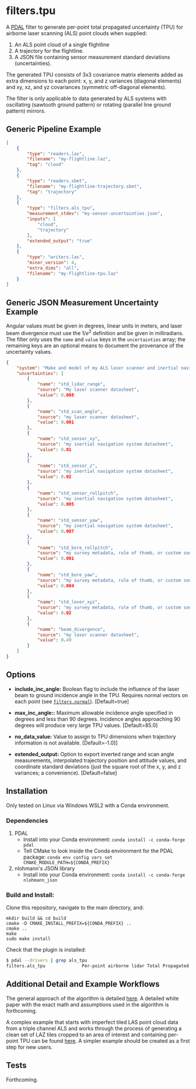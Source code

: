 # filters.tpu

A [PDAL](https://pdal.io/index.html) filter to generate per-point total propagated uncertainty (TPU) for airborne laser scanning (ALS) point clouds when supplied:

1. An ALS point cloud of a single flightline
2. A trajectory for the flightline.
3. A JSON file containing sensor measurement standard deviations (uncertainties).

The generated TPU consists of 3x3 covariance matrix elements added as extra dimensions to each point: x, y, and z variances (diagonal elements) and xy, xz, and yz covariances (symmetric off-diagonal elements).

The filter is only applicable to data generated by ALS systems with oscillating (sawtooth ground pattern) or rotating (parallel line ground pattern) mirrors.


## Generic Pipeline Example

```json
[
    {
        "type": "readers.las",
        "filename": "my-flightline.laz",
        "tag": "cloud"
    },
    {
        "type": "readers.sbet",
        "filename": "my-flightline-trajectory.sbet",
        "tag": "trajectory"
    },
    {
        "type": "filters.als_tpu",
        "measurement_stdev": "my-sensor-uncertainties.json",
        "inputs": [
            "cloud",
            "trajectory"
        ],
        "extended_output": "true"
    },
    {
        "type": "writers.las",
        "minor_version": 4,
        "extra_dims": "all",
        "filename": "my-flightline-tpu.laz"
    }
]
```


## Generic JSON Measurement Uncertainty Example

Angular values must be given in degrees, linear units in meters, and laser beam divergence must use the $1/e^2$ definition and be given in milliradians. The filter only uses the `name` and `value` keys in the `uncertainties` array; the remaining keys are an optional means to document the provenance of the uncertainty values.

```json
{
    "system": "Make and model of my ALS laser scanner and inertial navigation system",
    "uncertainties": [
        {
            "name": "std_lidar_range",
            "source": "My laser scanner datasheet",
            "value": 0.008
        },
        {
            "name": "std_scan_angle",
            "source": "my laser scanner datasheet",
            "value": 0.001
        },
        {
            "name": "std_sensor_xy",
            "source": "my inertial navigation system datasheet",
            "value": 0.01
        },
        {
            "name": "std_sensor_z",
            "source": "my inertial navigation system datasheet",
            "value": 0.02
        },
        {
            "name": "std_sensor_rollpitch",
            "source": "my inertial navigation system datasheet",
            "value": 0.005
        },
        {
            "name": "std_sensor_yaw",
            "source": "my inertial navigation system datasheet",
            "value": 0.007
        },
        {
            "name": "std_bore_rollpitch",
            "source": "my survey metadata, rule of thumb, or custom source",
            "value": 0.001
        },
        {
            "name": "std_bore_yaw",
            "source": "my survey metadata, rule of thumb, or custom source",
            "value": 0.004
        },
        {
            "name": "std_lever_xyz",
            "source": "my survey metadata, rule of thumb, or custom source",
            "value": 0.02
        },
        {
            "name": "beam_divergence",
            "source": "my laser scanner datasheet",
            "value": 0.49
        }
    ]
}
```


## Options

* **include_inc_angle:** Boolean flag to include the influence of the laser beam to ground incidence angle in the TPU. Requires normal vectors on each point (see [`filters.normal`](https://pdal.io/stages/filters.normal.html?highlight=filters%20normal)). [Default=true]

* **max_inc_angle::** Maximum allowable incidence angle specified in degrees and less than 90 degrees. Incidence angles approaching 90 degrees will produce very large TPU values. [Default=85.0]

* **no_data_value:** Value to assign to TPU dimensions when trajectory information is not available. [Default=-1.0]]
        
* **extended_output:** Option to export inverted range and scan angle measurements, interpolated trajectory position and attitude values, and coordinate standard deviations (just the square root of the x, y, and z variances; a convenience). [Default=false]


## Installation

Only tested on Linux via Windows WSL2 with a Conda environment.

### Dependencies

1. PDAL
    * Install into your Conda environment: `conda install -c conda-forge pdal`
    * Tell CMake to look inside the Conda environment for the PDAL package: `conda env config vars set CMAKE_MODULE_PATH=${CONDA_PREFIX}`
2. nlohmann's JSON library
    * Install into your Conda environment: `conda install -c conda-forge nlohmann_json`

### Build and Install:

Clone this repository, navigate to the main directory, and:
```
mkdir build && cd build
cmake -D CMAKE_INSTALL_PREFIX=${CONDA_PREFIX} ..
cmake ..
make
sudo make install
```

Check that the plugin is installed:
```bash
$ pdal --drivers | grep als_tpu
filters.als_tpu              Per-point airborne lidar Total Propagated Uncertainty (TPU) via a generic sensor model
```


## Additional Detail and Example Workflows

The general approach of the algorithm is detailed [here](doc/details.md). A detailed white paper with the exact math and assumptions used in the algorithm is forthcoming.

A complex example that starts with imperfect tiled LAS point cloud data from a triple channel ALS and works through the process of generating a clean set of LAZ tiles cropped to an area of interest and containing per-point TPU can be found [here](example/example.md). A simpler example should be created as a first step for new users.


## Tests

Forthcoming.